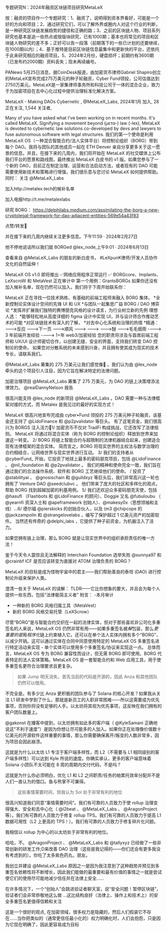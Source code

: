 专题研究N：2024年融资区块链项目研究MetaLeX 


按：融资的项目作一个专题研究：1、融资了，说明得到资本界看好，可能是一个好的方向和项目；2、通过研究它们，可以了解外界或圈内人对这个行业的判断，是一种研究区块链发展趋势的捷径和正确的路；3、之前的区块链人物、项目系列研究也基本是追一些热点或按版块研究，已有1000期；基本也将常见的项目和区块链人物研究的差不多；正好可以告一段落（前期落下的一些已计划的还要继续，在1000期以内）；4、基于推特是目前区块链信息最集中和更新快的平台，还依托于此来研究相应的融资项目。5、2024年2月份，硬盘损坏；前期约有3600期（已发布约2000期）资料丢失；现未再续编号。

PANews 5月25日消息，据CoinDesk报道，由加密货币律师Gabriel Shapiro创立的MetaLeX宣布完成275万美元的种子轮融资，Cyber Fund领投，公司估值达到2750万美元。MetaLeX是一家集律师事务所和科技公司于一体的混合企业，致力于为加密项目在去中心化过程中提供治理标准化解决方案。

MetaLeX - Making DAOs Cybernetic
,
@MetaLeX_Labs,
2024年1月 加入,
28 正在关注,
1,544 关注者,


Many of you have asked what I've been working on in recent months. 
It's called MetaLeX.
Signifying a movement beyond (μετα-) law (-lex), MetaLeX is devoted to cybernetic law solutions co-developed by devs and lawyers to fuse autonomous software with legal structures.
我们的第一个使命是利用 MetaLeX OS（一种混合智能合约/法人实体平台）将控制论组织（BORG）带到每个 DAO。我将与团队的其他成员一起在 ETH Denver 亲自分享更多关于这一愿景的信息。并且，在接下来的几周内，我们将开始在 MetaLeX 的社交媒体上公布我们平台的愿景和路线图，最终推出 MetaLeX 白皮书的 v1 版。如果您参与了一个新的 DAO，目前正在制定治理、运营和合法启动方法，或者现有的 DAO 可能需要使用新技术和策略进行增强，我们很乐意与您讨论 MetaLeX 如何提供帮助。同时：
关注
@MetaLeX_Labs


加入http://metalex.tech的候补名单

加入电报http://t.me/metalexlabs

研究 BORG： https://delphilabs.medium.com/assimilating-the-borg-a-new-cryptolegal-framework-for-dao-adjacent-entities-569e54a43f83

点赞/转发🖖

并在接下来的几周内继续关注更多信息。下午11:59 · 2024年2月27日

他不停地说话所以我们就 BORGed 
@lex_node,上午9:01 · 2024年6月13日


查看来自
@MetaLeX_Labs
的朋友的新白皮书， #LeXpunK律师/开发人员协作文化的自然延伸！

MetaLeX OS v1.0 即将推出
✅网络应用程序正常运行
✅ BORGcore、Implants、LeXscroW 和 MetaVest 正在审计中
第一个用例：GrantsBORGs
如果你还没有加入候补名单，现在仍然可以加入。我们将于下周开始联系你：


MetaLeX 正在寻找一位技术熟练、有基础的前端工程师来融入 BORG 集体。
*全新控制论实体设计空间的先锋 UI 和 UX
*与团队一起集思广益 BORG / DAO 博弈论
*发挥并扩展我们独特的赛博朋克风格的设计语言，为行业树立新的先例
理想人选：
*能够轻松地从高度详细的 figma 设计中实现 UI，并与设计师合作推动艺术的可能
*对区块链技术有深入的了解，
*对去中心化系统和治理的热情
*精通：
--->反应
--->下一页
--->顺风
--->
--->
--->醚
--->毛毛细雨
----> 3 年前端开发经验
----> 1+年 web3/加密经验
您的职责将涉及与首席前端工程师和 UX/UI 设计师密切合作，以创建无缝、安全的界面，支持我们转变 DAO 控制论的使命。
如果您对分散系统的未来感到兴奋，并且拥有使其成为现实的技术专长，请联系我们。

@MetaLeX_Labs
筹集的 275 万美元让我们感觉像👀 。我们认为由
@lex_node
牵头的这个项目引人注目，因为它旨在解决特定的法律问题。

加密治理项目
@MetaLeX_Labs
筹集了 275 万美元，为 DAO 的链上决策增添法律效力。
@realDannyNelson
报告

很高兴能支持
@lex_node
的新项目
@MetaLeX_Labs
 。DAO 需要一种与法律框架对接的方式，而 Metalex 是我见过的最好的实现方式！

MetaLeX 很高兴地宣布完成由 cyber•Fund 领投的 275 万美元种子轮融资，该基金还支持了
@LidoFinance
和
@p2pvalidator
等巨头。
有了这笔资金，我们很高兴为 BORGS 注入活力🧵1/ 加密货币不仅对 TradFi 构成挑战，它还改写了法律规则。
MetaLeX 将通过将混合实体（称为 BORG 的控制论组织）释放到世界来加速这一转变。
2/
BORG 将链上智能合约与超限制的法律机器结合起来，创建适合现有法律框架的混合实体。
简而言之，BORG 将现实世界的主权法与数学治理的合约相结合，让网络世界与现实世界进行互动。
3/ 我们的支持者从
@cyberFund_
开始，它投资了地球上最多的密码朋克项目，包括
@LidoFinance
 、 
@nil_foundation
和
@p2pvalidator
 。
我们的精神和使命完全一致，我们旨在通过我们的合法操作系统、软件和 BORG 工艺继续他们的使命。
/ 投资了
@stabilityai
 、 
@gnosischain
和
@guildxyz
等巨头后，我们非常高兴这一轮也拥有了 Venture DAO 
@seedclubvc
 。
他们带来了庞大的社区和多样化的观点，帮助 BORG 找到超越加密的利基用例。
5/ 我们还欢迎众多密码朋克天使，包括
@hasufl
 （Flashbots 和
@LidoFinance
的顾问）、Doggie 又名
@fubuloubu
 （ 
@yearnfi
资深人士和
@apeframework
创始人）、@makesy0x（思想领袖和主线）...6/ 德尔福
@pierskicks
的创始合伙人，以及 (m3 
@chipcope
的
@jackzampolin
和
@strangelovelabs
 ，编写了保护超过 1 亿美元资产的加密软件。
当然还有传奇的
@delphi_labs
 ，它提供了种子前资金，为机器注入了活力。

如果您拥有链上治理，那么 BORG 就是让现实世界中的组织承担责任的唯一方法！

鉴于今天令人震惊且无法解释的 Interchain Foundation 选举失败
@sunnya97
和
@crainbf
 ICF 是否应该转变为直接对 ATOM 治理负责的 BORG？

MetaLeX 的目标是成为怪物宇宙中的君主——我们帮助善良的泰坦 (DAO) 进行控制论升级来保护人类。

澄清一些关于 MetaLeX 的误解：
TLDR——它比你想象的要大，并且会为每个人提供一些东西，包括“法律极简主义者”
附言：
-本月审计
- 一种新的 BORG 风格归属工具（MetaVest）
- 新的 BORG 风格交易托管（LeXScrow）

尽管“BORG”是与智能合约交织在一起的法律实体，但对于那些喜欢非公司化多重签名的人来说，MetaLeX OS 仍然非常有用——如果多重签名被*解*包装，那么*更重要的是*用*程序化*链上约束植入它。还可以在单​​个法人实体内拥有多个“BORG”，以减少开销。这可以通过实体在合同中同意使用特定的 MetaLeX OS 多重签名进行特定活动来实现 - 单个实体可以使用多个多重签名/协议来实现这一点。 总体而言，MetaLeX OS 专为 BORG 兼容性而设计，但无需 BORG 即可使用。BORG 代表特定的法人实体策略。MetaLeX OS 是一套智能合约和 Web 应用工具，用于使多重签名更符合治理要求且更复杂。

> 如果 Jump 明天消失，首先当前的代码是开源的，因此 Anza 和其他团队仍然可以借用。

不完全是。有多少比 Anza 更积极的团队参与了 Solana 的核心开发？如果我从关注 L1 研发中学到了什么，那就是新员工的入职非常困难——所以这需要成为优先事项，否则你将没有足够的人手。以太坊将其视为优先事项，这反映在我们拥有的客户团队数量上。

@gakonst
在播客中提到，以太坊拥有如此多的客户端（ 
@KyleSamani
正确地说这“不利于速度”）是因为你想让尽可能多的人加入。如果你正在处理像价值数十亿美元的开源软件这样重要的事情，那么你需要确保离开/叛变的人数非常多，因为项目会因此崩溃。

这就是为什么以太坊 L1 专注于客户端多样性，而 L2（不需要与 L1 相同级别的客户端多样性）可以达到 Kyle 所说的速度。你确实承认，更多的客户端意味着 Solana 小团队不太可能在 8 周的周期内交付代码，不是吗？

这就是为什么你必须明白，优化 L1 和 L2 之间职责/任务的帕累托效率分配并不是人们一直认为的借口。鱼与熊掌不可兼得。

> 这些事情需要时间，但我认为 Sol 处于非常有利的地位

很高兴知道我们同意“事情需要时间”。我们有可靠的人员致力于使 rollup 治理变得强大、安全和去中心化（ 
@l2beat
 、 
@MetaLeX_Labs
 、 
@AragonProject
等）。我们有可靠的人员致力于修复 rollup TPS。我们有可靠的人员致力于提高 L1 数据可用性（L2 上更高的 TPS！）。我们有可靠的人员致力于修复碎片化问题。

我相信以 rollup 为中心的以太坊处于非常有利的地位。

哈哈，不。 
@AragonProject
 、 
@MetaLeX_Labs
和
@tallyxyz
已经做了一些非常创新的研发工作;D来改善 DAO 治理（这些是我记得的——你们还会有更多我没有考虑到的）。你吃了太多紫色药丸，朋友。

我创立并建设
@MetaLeX_Labs
原因之一是因为我注意到了这种趋势并预见到多重签名依赖性将不断增长，因此我们能做的最重要和最有价值的事情之一就是尝试使它们的使用尽可能地减少信任并在法律上安全……

在许多情况下，一个“创始人”会跳进验证者聊天室，说“安全问题！暂停区块链”，验证者们会非常恭敬地这么做
...这比结构良好（法律上、操作上和技术上）的安全多重签名更值得信赖和关注

这是一个很好的观点,
在加密领域，很多权力是隐藏的，然后人们假装它不存在……当你把类似的（通常更信任最小化的）权力明确化时，人们会抱怨，只是因为它现在明确了，因此更容易成为目标